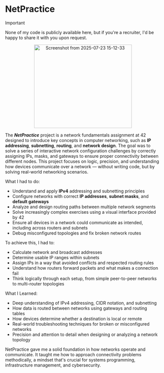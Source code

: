 # NetPractice

> [!IMPORTANT]
> None of my code is publicly available here, but if you're a recruiter, I'd be happy to share it with you upon request.

<p align="center"> 
<img width="317" height="270" alt="Screenshot from 2025-07-23 15-12-33" src="https://github.com/user-attachments/assets/ff747202-bc39-406b-8b8f-ad117a654685" />
</p>

The ***NetPractice*** project is a network fundamentals assignment at 42 designed to introduce key concepts in computer networking, such as **IP addressing**, **subnetting**, **routing**, and **network design**. The goal was to solve a series of interactive network configuration challenges by correctly assigning IPs, masks, and gateways to ensure proper connectivity between different nodes.
This project focuses on logic, precision, and understanding how devices communicate over a network — without writing code, but by solving real-world networking scenarios.

What I had to do:
* Understand and apply **IPv4** addressing and subnetting principles
* Configure networks with correct **IP addresses**, **subnet masks**, and **default gateways**
* Analyze and design routing paths between multiple network segments
* Solve increasingly complex exercises using a visual interface provided by 42
* Ensure all devices in a network could communicate as intended, including across routers and subnets
* Debug misconfigured topologies and fix broken network routes
  
To achieve this, I had to:
* Calculate network and broadcast addresses
* Determine usable IP ranges within subnets
* Assign IPs in a way that avoided conflicts and respected routing rules
* Understand how routers forward packets and what makes a connection fail
* Think logically through each setup, from simple peer-to-peer networks to multi-router topologies

What I Learned:
* Deep understanding of IPv4 addressing, CIDR notation, and subnetting
* How data is routed between networks using gateways and routing tables
* How devices determine whether a destination is local or remote
* Real-world troubleshooting techniques for broken or misconfigured networks
* Precision and attention to detail when designing or analyzing a network topology

NetPractice gave me a solid foundation in how networks operate and communicate. It taught me how to approach connectivity problems methodically, a mindset that's crucial for systems programming, infrastructure management, and cybersecurity.
